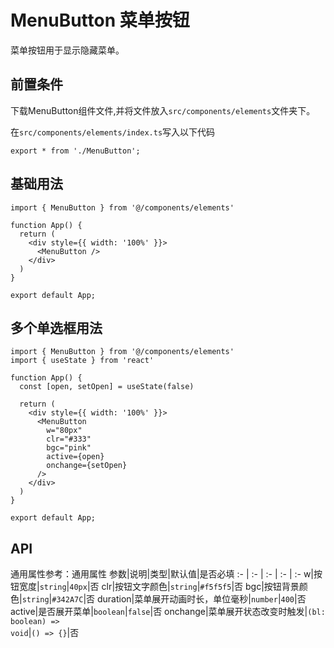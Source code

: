 # MenuButton 菜单按钮
菜单按钮用于显示隐藏菜单。

## 前置条件
下载MenuButton组件文件,并将文件放入`src/components/elements`文件夹下。

在`src/components/elements/index.ts`写入以下代码
```tsx
export * from './MenuButton';
```

## 基础用法
```tsx
import { MenuButton } from '@/components/elements'

function App() {
  return (
    <div style={{ width: '100%' }}>
      <MenuButton />
    </div>
  )
}

export default App;
```

## 多个单选框用法
```tsx
import { MenuButton } from '@/components/elements'
import { useState } from 'react'

function App() {
  const [open, setOpen] = useState(false)

  return (
    <div style={{ width: '100%' }}>
      <MenuButton
        w="80px"
        clr="#333"
        bgc="pink"
        active={open}
        onchange={setOpen}
      />
    </div>
  )
}

export default App;
```

## API
通用属性参考：通用属性
参数|说明|类型|默认值|是否必填
:- | :- | :- | :- | :-
w|按钮宽度|<code>string</code>|<code>40px</code>|否
clr|按钮文字颜色|<code>string</code>|<code>#f5f5f5</code>|否
bgc|按钮背景颜色|<code>string</code>|<code>#342A7C</code>|否
duration|菜单展开动画时长，单位毫秒|<code>number</code>|<code>400</code>|否
active|是否展开菜单|<code>boolean</code>|<code>false</code>|否
onchange|菜单展开状态改变时触发|<code>(bl: boolean) => void</code>|<code>() => {}</code>|否
